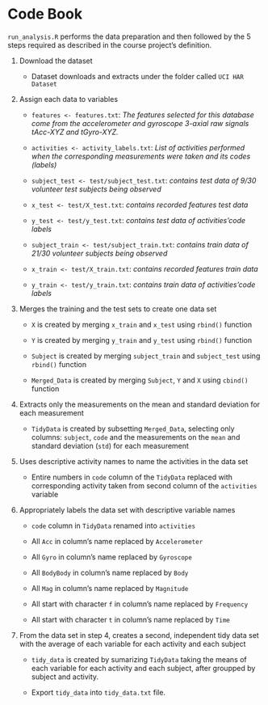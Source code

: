 # Code Book

`run_analysis.R` performs the data preparation and then followed by the 5 steps required 
as described in the course project’s definition.

1. Download the dataset

	* Dataset downloads and extracts under the folder called `UCI HAR Dataset`

2. Assign each data to variables

	* `features <- features.txt`: *The features selected for this database come from the accelerometer and gyroscope 3-axial raw signals tAcc-XYZ and tGyro-XYZ.*
	
	* `activities <- activity_labels.txt`: *List of activities performed when the corresponding measurements were taken and its codes (labels)*
	
	* `subject_test <- test/subject_test.txt`: *contains test data of 9/30 volunteer test subjects being observed*
	
	* `x_test <- test/X_test.txt`: *contains recorded features test data*
	
	* `y_test <- test/y_test.txt`: *contains test data of activities’code labels*
	
	* `subject_train <- test/subject_train.txt`: *contains train data of 21/30 volunteer subjects being observed*
	
	* `x_train <- test/X_train.txt`: *contains recorded features train data*
	
	* `y_train <- test/y_train.txt`: *contains train data of activities’code labels*
	
3. Merges the training and the test sets to create one data set

	* `X` is created by merging `x_train` and `x_test` using `rbind()` function
	
	* `Y` is created by merging `y_train` and `y_test` using `rbind()` function
	
	* `Subject` is created by merging `subject_train` and `subject_test` using `rbind()` function
	
	* `Merged_Data` is created by merging `Subject`, `Y` and `X` using `cbind()` function
	
4. Extracts only the measurements on the mean and standard deviation for each measurement

	* `TidyData` is created by subsetting `Merged_Data`, selecting only columns: `subject`, `code` and the measurements on 
	the `mean` and standard deviation (`std`) for each measurement

5. Uses descriptive activity names to name the activities in the data set

	* Entire numbers in `code` column of the `TidyData` replaced with corresponding activity taken from second 
	column of the `activities` variable

6. Appropriately labels the data set with descriptive variable names

	* `code` column in `TidyData` renamed into `activities`
	
	* All `Acc` in column’s name replaced by `Accelerometer`
	
	* All `Gyro` in column’s name replaced by `Gyroscope`
	
	* All `BodyBody` in column’s name replaced by `Body`
	
	* All `Mag` in column’s name replaced by `Magnitude`
	
	* All start with character `f` in column’s name replaced by `Frequency`
	
	* All start with character `t` in column’s name replaced by `Time`

7. From the data set in step 4, creates a second, independent tidy data set with the average of each variable 
for each activity and each subject

	* `tidy_data` is created by sumarizing `TidyData` taking the means of each variable for 
	each activity and each subject, after groupped by subject and activity.
	
	* Export `tidy_data` into `tidy_data.txt` file.

	
	
	
	
	
	
	
	
	
	
	
	
	
	
	
	
	
	
	
	
	
	
	
	
	
	
	
	
	
	
	
	